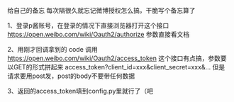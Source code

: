 给自己的备忘
每次隔很久就忘记微博授权怎么搞，干脆写个备忘算了

1、登录p酱账号，在登录的情况下直接浏览器打开这个接口 
   https://open.weibo.com/wiki/Oauth2/authorize 
   参数直接看文档

2、用刚才回调拿到的 code 调用 
   https://open.weibo.com/wiki/Oauth2/access_token
   这个接口有点搞，参数要以GET的形式拼起来
   access_token?client_id=xxx&client_secret=xxx&...
   但是请求要用post发，post的body不要带任何数据

3、返回的access_token填到config.py里就行了（吧